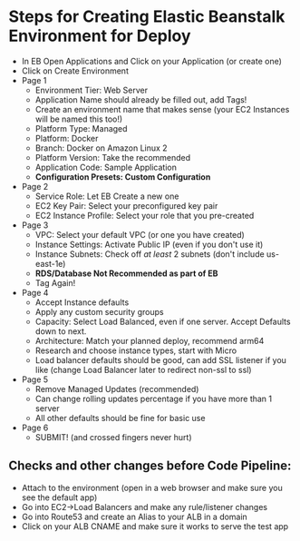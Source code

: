 # Steps for Creating Elastic Beanstalk Environment for Deploy

 - In EB Open Applications and Click on your Application (or create one)
 - Click on Create Environment
 - Page 1
   - Environment Tier: Web Server
   - Application Name should already be filled out, add Tags!
   - Create an environment name that makes sense (your EC2 Instances will be named this too!)
   - Platform Type: Managed
   - Platform: Docker
   - Branch: Docker on Amazon Linux 2
   - Platform Version: Take the recommended
   - Application Code: Sample Application
   - **Configuration Presets: Custom Configuration**
 - Page 2
   - Service Role: Let EB Create a new one
   - EC2 Key Pair: Select your preconfigured key pair
   - EC2 Instance Profile: Select your role that you pre-created
 - Page 3
   - VPC: Select your default VPC (or one you have created)
   - Instance Settings: Activate Public IP (even if you don't use it)
   - Instance Subnets: Check off *at least* 2 subnets (don't include us-east-1e)
   - **RDS/Database Not Recommended as part of EB**
   - Tag Again!
 - Page 4
   - Accept Instance defaults
   - Apply any custom security groups
   - Capacity: Select Load Balanced, even if one server.  Accept Defaults down to next.
   - Architecture:  Match your planned deploy, recommend arm64
   - Research and choose instance types, start with Micro
   - Load balancer defaults should be good, can add SSL listener if you like (change Load Balancer later to redirect non-ssl to ssl)
 - Page 5
   - Remove Managed Updates (recommended)
   - Can change rolling updates percentage if you have more than 1 server
   - All other defaults should be fine for basic use
 - Page 6
   - SUBMIT! (and crossed fingers never hurt)

## Checks and other changes before Code Pipeline:
 - Attach to the environment (open in a web browser and make sure you see the default app)
 - Go into EC2->Load Balancers and make any rule/listener changes
 - Go into Route53 and create an Alias to your ALB in a domain
 - Click on your ALB CNAME and make sure it works to serve the test app